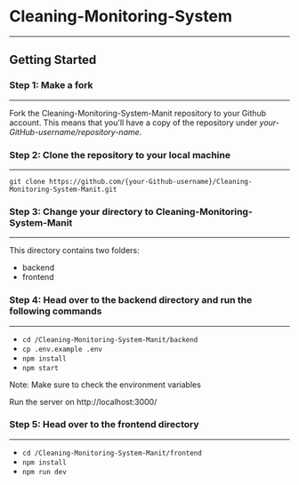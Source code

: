 # Cleaning-Monitoring-System
---
## Getting Started
### Step 1: Make a fork
--- 
Fork the Cleaning-Monitoring-System-Manit repository to your Github account. This means that you'll have a copy of the repository under _your-GitHub-username/repository-name_.
### Step 2: Clone the repository to your local machine
---
`git clone https://github.com/{your-Github-username}/Cleaning-Monitoring-System-Manit.git`
### Step 3: Change your directory to Cleaning-Monitoring-System-Manit
---
This directory contains two folders:
- backend
- frontend
### Step 4: Head over to the backend directory and run the following commands
---
- `cd /Cleaning-Monitoring-System-Manit/backend`
- `cp .env.example .env`
- `npm install`
- `npm start`

Note: Make sure to check the environment variables

Run the server on http://localhost:3000/

### Step 5: Head over to the frontend directory
---
- `cd /Cleaning-Monitoring-System-Manit/frontend`
- `npm install`
- `npm run dev`

